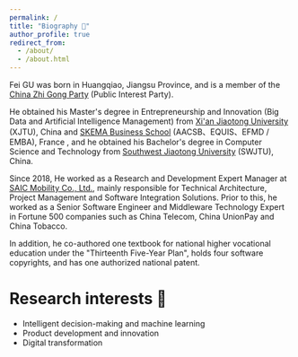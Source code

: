 ```yaml
---
permalink: /
title: "Biography 🐝"
author_profile: true
redirect_from: 
  - /about/
  - /about.html
---
```


Fei GU was born in Huangqiao, Jiangsu Province, and is a member of the [China Zhi Gong Party](https://www.zg.org.cn) (Public Interest Party).

He obtained his Master's degree in Entrepreneurship and Innovation (Big Data and Artificial Intelligence Management) from [Xi'an Jiaotong University](https://news.xjtu.edu.cn/info/1033/190939.htm) (XJTU), China and [SKEMA Business School]([https://www.skema.edu/en/programmes/msc-entrepreneurship-innovation](https://www.skema.edu/en/rankings)) (AACSB、EQUIS、EFMD / EMBA), France , and he obtained his Bachelor's degree in Computer Science and Technology from [Southwest Jiaotong University](https://www.swjtu.edu.cn) (SWJTU), China. 

Since 2018, He worked as a Research and Development Expert Manager at [SAIC Mobility Co., Ltd.](https://www.saicmobility.com/), mainly responsible for Technical Architecture, Project Management and Software Integration Solutions. Prior to this, he worked as a Senior Software Engineer and Middleware Technology Expert in Fortune 500 companies such as China Telecom, China UnionPay and China Tobacco.

In addition, he co-authored one textbook for national higher vocational education under the "Thirteenth Five-Year Plan", holds four software copyrights, and has one authorized national patent.

Research interests 🔬
======
* Intelligent decision-making and machine learning
* Product development and innovation
* Digital transformation
